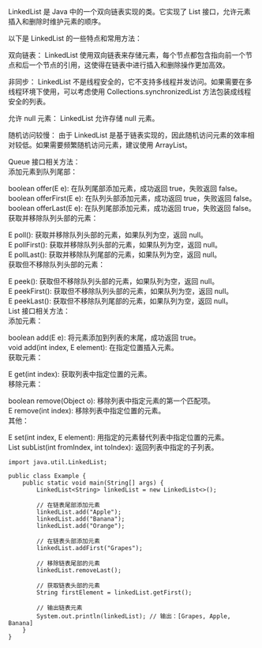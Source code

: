 LinkedList 是 Java 中的一个双向链表实现的类。它实现了 List 接口，允许元素插入和删除时维护元素的顺序。    

以下是 LinkedList 的一些特点和常用方法：     

双向链表： LinkedList 使用双向链表来存储元素，每个节点都包含指向前一个节点和后一个节点的引用，这使得在链表中进行插入和删除操作更加高效。    

非同步： LinkedList 不是线程安全的，它不支持多线程并发访问。如果需要在多线程环境下使用，可以考虑使用 Collections.synchronizedList 方法包装成线程安全的列表。   

允许 null 元素： LinkedList 允许存储 null 元素。    

随机访问较慢： 由于 LinkedList 是基于链表实现的，因此随机访问元素的效率相对较低。如果需要频繁随机访问元素，建议使用 ArrayList。    
 
Queue 接口相关方法：       
添加元素到队列尾部：      

boolean offer(E e): 在队列尾部添加元素，成功返回 true，失败返回 false。       
boolean offerFirst(E e): 在队列头部添加元素，成功返回 true，失败返回 false。      
boolean offerLast(E e): 在队列尾部添加元素，成功返回 true，失败返回 false。         
获取并移除队列头部的元素：       
     
E poll(): 获取并移除队列头部的元素，如果队列为空，返回 null。       
E pollFirst(): 获取并移除队列头部的元素，如果队列为空，返回 null。       
E pollLast(): 获取并移除队列尾部的元素，如果队列为空，返回 null。       
获取但不移除队列头部的元素：       

E peek(): 获取但不移除队列头部的元素，如果队列为空，返回 null。       
E peekFirst(): 获取但不移除队列头部的元素，如果队列为空，返回 null。   
E peekLast(): 获取但不移除队列尾部的元素，如果队列为空，返回 null。   
List 接口相关方法：    
添加元素：     

boolean add(E e): 将元素添加到列表的末尾，成功返回 true。   
void add(int index, E element): 在指定位置插入元素。   
获取元素：   

E get(int index): 获取列表中指定位置的元素。   
移除元素：   

boolean remove(Object o): 移除列表中指定元素的第一个匹配项。  
E remove(int index): 移除列表中指定位置的元素。  
其他：  

E set(int index, E element): 用指定的元素替代列表中指定位置的元素。  
List<E> subList(int fromIndex, int toIndex): 返回列表中指定的子列表。  
  

```code
import java.util.LinkedList;

public class Example {
    public static void main(String[] args) {
        LinkedList<String> linkedList = new LinkedList<>();

        // 在链表尾部添加元素
        linkedList.add("Apple");
        linkedList.add("Banana");
        linkedList.add("Orange");

        // 在链表头部添加元素
        linkedList.addFirst("Grapes");

        // 移除链表尾部的元素
        linkedList.removeLast();

        // 获取链表头部的元素
        String firstElement = linkedList.getFirst();

        // 输出链表元素
        System.out.println(linkedList); // 输出：[Grapes, Apple, Banana]
    }
}
```

